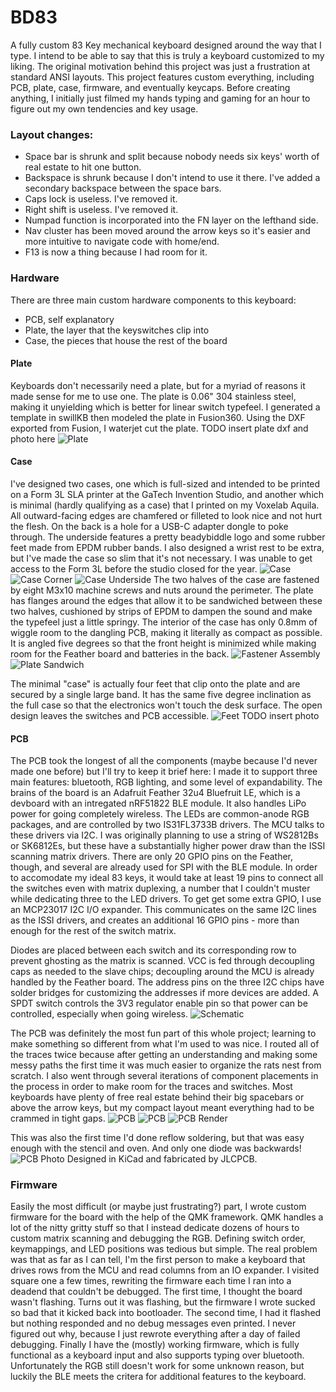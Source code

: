 # BD83
A fully custom 83 Key mechanical keyboard designed around the way that I type. I intend to be able to say that this is truly a keyboard customized to my liking.
The original motivation behind this project was just a frustration at standard ANSI layouts. This project features custom everything, including PCB, plate, case, firmware, and eventually keycaps. Before creating anything, I initially just filmed my hands typing and gaming for an hour to figure out my own tendencies and key usage.

### Layout changes:
- Space bar is shrunk and split because nobody needs six keys' worth of real estate to hit one button.
- Backspace is shrunk because I don't intend to use it there. I've added a secondary backspace between the space bars.
- Caps lock is useless. I've removed it.
- Right shift is useless. I've removed it.
- Numpad function is incorporated into the FN layer on the lefthand side.
- Nav cluster has been moved around the arrow keys so it's easier and more intuitive to navigate code with home/end.
- F13 is now a thing because I had room for it.

### Hardware
There are three main custom hardware components to this keyboard:
- PCB, self explanatory
- Plate, the layer that the keyswitches clip into
- Case, the pieces that house the rest of the board
#### Plate
Keyboards don't necessarily need a plate, but for a myriad of reasons it made sense for me to use one. The plate is 0.06" 304 stainless steel, making it unyielding which is better for linear switch typefeel. I generated a template in swillKB then modeled the plate in Fusion360. Using the DXF exported from Fusion, I waterjet cut the plate.
TODO insert plate dxf and photo here
![Plate](images/plate.png)

#### Case
I've designed two cases, one which is full-sized and intended to be printed on a Form 3L SLA printer at the GaTech Invention Studio, and another which is minimal (hardly qualifying as a case) that I printed on my Voxelab Aquila. All outward-facing edges are chamfered or filleted to look nice and not hurt the flesh. On the back is a hole for a USB-C adapter dongle to poke through. The underside features a pretty beadybiddle logo and some rubber feet made from EPDM rubber bands. I also designed a wrist rest to be extra, but I've made the case so slim that it's not necessary.
I was unable to get access to the Form 3L before the studio closed for the year.
![Case](images/case_render.png) ![Case Corner](images/case_corner_render.png) ![Case Underside](images/case_bottom_notrender.png)
The two halves of the case are fastened by eight M3x10 machine screws and nuts around the perimeter. The plate has flanges around the edges that allow it to be sandwiched between these two halves, cushioned by strips of EPDM to dampen the sound and make the typefeel just a little springy. The interior of the case has only 0.8mm of wiggle room to the dangling PCB, making it literally as compact as possible. It is angled five degrees so that the front height is minimized while making room for the Feather board and batteries in the back.
![Fastener Assembly](images/case_screwsection.png) ![Plate Sandwich](images/case_section.png)

The minimal "case" is actually four feet that clip onto the plate and are secured by a single large band. It has the same five degree inclination as the full case so that the electronics won't touch the desk surface. The open design leaves the switches and PCB accessible.
![Feet](images/feet_render.png)
TODO insert photo

#### PCB
The PCB took the longest of all the components (maybe because I'd never made one before) but I'll try to keep it brief here:
I made it to support three main features: bluetooth, RGB lighting, and some level of expandability.
The brains of the board is an Adafruit Feather 32u4 Bluefruit LE, which is a devboard with an intregated nRF51822 BLE module. It also handles LiPo power for going completely wireless.
The LEDs are common-anode RGB packages, and are controlled by two IS31FL3733B drivers. The MCU talks to these drivers via I2C. I was originally planning to use a string of WS2812Bs or SK6812Es, but these have a substantially higher power draw than the ISSI scanning matrix drivers.
There are only 20 GPIO pins on the Feather, though, and several are already used for SPI with the BLE module. In order to accomodate my ideal 83 keys, it would take at least 19 pins to connect all the switches even with matrix duplexing, a number that I couldn't muster while dedicating three to the LED drivers. To get get some extra GPIO, I use an MCP23017 I2C I/O expander. This communicates on the same I2C lines as the ISSI drivers, and creates an additional 16 GPIO pins - more than enough for the rest of the switch matrix.

Diodes are placed between each switch and its corresponding row to prevent ghosting as the matrix is scanned.
VCC is fed through decoupling caps as needed to the slave chips; decoupling around the MCU is already handled by the Feather board.
The address pins on the three I2C chips have solder bridges for customizing the addresses if more devices are added.
A SPDT switch controls the 3V3 regulator enable pin so that power can be controlled, especially when going wireless.
![Schematic](images/schematic.png)

The PCB was definitely the most fun part of this whole project; learning to make something so different from what I'm used to was nice.
I routed all of the traces twice because after getting an understanding and making some messy paths the first time it was much easier to organize the rats nest from scratch.
I also went through several iterations of component placements in the process in order to make room for the traces and switches. Most keyboards have plenty of free real estate behind their big spacebars or above the arrow keys, but my compact layout meant everything had to be crammed in tight gaps.
![PCB](images/pcb_with_silk.png) ![PCB](images/pcb_no_silk.png)
![PCB Render](images/pcb_3d_view.png)

This was also the first time I'd done reflow soldering, but that was easy enough with the stencil and oven. And only one diode was backwards!
![PCB Photo](images/soldered_pcb.jpg)
Designed in KiCad and fabricated by JLCPCB.

### Firmware
Easily the most difficult (or maybe just frustrating?) part, I wrote custom firmware for the board with the help of the QMK framework. QMK handles a lot of the nitty gritty stuff so that I instead dedicate dozens of hours to custom matrix scanning and debugging the RGB.
Defining switch order, keymappings, and LED positions was tedious but simple. The real problem was that as far as I can tell, I'm the first person to make a keyboard that drives rows from the MCU and read columns from an IO expander.
I visited square one a few times, rewriting the firmware each time I ran into a deadend that couldn't be debugged.
The first time, I thought the board wasn't flashing. Turns out it was flashing, but the firmware I wrote sucked so bad that it kicked back into bootloader.
The second time, I had it flashed but nothing responded and no debug messages even printed. I never figured out why, because I just rewrote everything after a day of failed debugging.
Finally I have the (mostly) working firmware, which is fully functional as a keyboard input and also supports typing over bluetooth. Unfortunately the RGB still doesn't work for some unknown reason, but luckily the BLE meets the critera for additional features to the keyboard.

